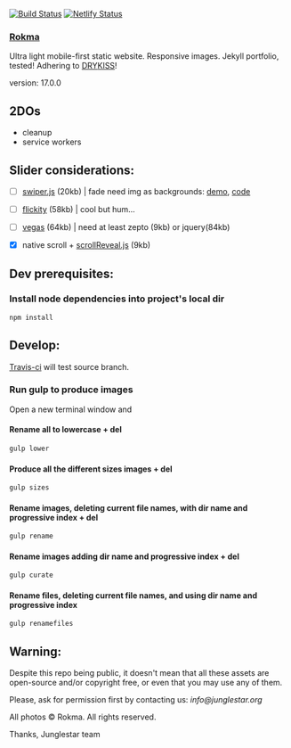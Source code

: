 [![Build Status](https://travis-ci.org/toybreaker/rokma.svg?branch=source)](https://travis-ci.org/toybreaker/rokma)
[![Netlify Status](https://api.netlify.com/api/v1/badges/9a736c24-fd74-472d-9e31-683308faf7f0/deploy-status)](https://app.netlify.com/sites/rokma/deploys)

### [Rokma](https://rokma.com)

Ultra light mobile-first static website. Responsive images. Jekyll portfolio, tested!  Adhering to [DRY](https://en.wikipedia.org/wiki/Don%27t_repeat_yourself)[KISS](https://en.wikipedia.org/wiki/KISS_principle)!

version: 17.0.0


## 2DOs

- cleanup
- service workers

## Slider considerations:

- [ ] [swiper.js](http://www.idangero.us/swiper/) (20kb) | fade need img as backgrounds: [demo](http://www.idangero.us/swiper/demos/16-effect-fade.html), [code](https://github.com/nolimits4web/Swiper/blob/master/demos/16-effect-fade.html)
- [ ] [flickity](http://flickity.metafizzy.co/) (58kb) | cool but hum...
- [ ] [vegas](https://github.com/jaysalvat/vegas) (64kb) | need at least zepto (9kb) or jquery(84kb)
- [X] native scroll + [scrollReveal.js](https://github.com/jlmakes/scrollReveal.js/tree/master) (9kb)




## Dev prerequisites:

### Install node dependencies into project's local dir

```sh
npm install
```



## Develop:

[Travis-ci](https://github.com/toybreaker/rokma/blob/gh-pages/.travis.yml) will test source branch.

### Run gulp to produce images

Open a new terminal window and

#### Rename all to lowercase + del

```sh
gulp lower
```

#### Produce all the different sizes images + del

```sh
gulp sizes
```

#### Rename images, deleting current file names, with dir name and progressive index + del

```sh
gulp rename
```

#### Rename images adding dir name and progressive index + del

```sh
gulp curate
```

#### Rename files, deleting current file names, and using dir name and progressive index

```sh
gulp renamefiles
```



## Warning:

Despite this repo being public, it doesn't mean that all these assets are open-source and/or copyright free, or even that you may use any of them.

Please, ask for permission first by contacting us: _info@junglestar.org_

All photos © Rokma. All rights reserved.

Thanks, Junglestar team

